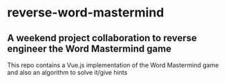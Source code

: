 # reverse-word-mastermind
A weekend project collaboration to reverse engineer the Word Mastermind game
---
This repo contains a Vue.js implementation of the Word Mastermind game and also an algorithm to solve it/give hints